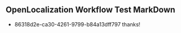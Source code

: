 ## OpenLocalization Workflow Test MarkDown
* 86318d2e-ca30-4261-9799-b84a13dff797 thanks!

<!--HONumber=Aug16_HO2-->


